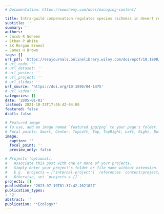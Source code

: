 ```yaml
---
# Documentation: https://wowchemy.com/docs/managing-content/

title: Intra-guild compensation regulates species richness in desert rodents
subtitle: ''
summary: ''
authors:
- Jacob R Goheen
- Ethan P White
- SK Morgan Ernest
- James H Brown
tags: []
url_pdf: 'https://esajournals.onlinelibrary.wiley.com/doi/epdf/10.1890/04-1475'
# url_code: ''
# url_dataset: ''
# url_poster: ''
# url_project: ''
# url_slides: ''
url_source: 'https://doi.org/10.1890/04-1475'
# url_video: ''
categories: []
date: '2005-01-01'
lastmod: 2021-10-25T17:46:42-04:00
featured: false
draft: false

# Featured image
# To use, add an image named `featured.jpg/png` to your page's folder.
# Focal points: Smart, Center, TopLeft, Top, TopRight, Left, Right, BottomLeft, Bottom, BottomRight.
image:
  caption: ''
  focal_point: ''
  preview_only: false

# Projects (optional).
#   Associate this post with one or more of your projects.
#   Simply enter your project's folder or file name without extension.
#   E.g. `projects = ["internal-project"]` references `content/project/deep-learning/index.md`.
#   Otherwise, set `projects = []`.
projects: []
publishDate: '2023-07-19T01:37:42.162182Z'
publication_types:
- '2'
abstract: ''
publication: '*Ecology*'
---
```


